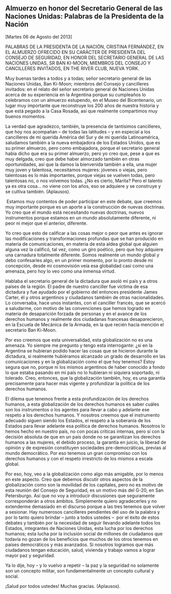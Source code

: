 Almuerzo en honor del Secretario General de las Naciones Unidas: Palabras de la Presidenta de la Nación
-------------------------------------------------------------------------------------------------------

[Martes 06 de Agosto del 2013]

PALABRAS DE LA PRESIDENTA DE LA NACIÓN, CRISTINA FERNÁNDEZ, EN EL
ALMUERZO OFRECIDO EN SU CARÀCTER DE PRESIDENTA DEL CONSEJO DE SEGURIDAD,
EN HONOR DEL SECRETARIO GENERAL DE LAS NACIONES UNIDAS, SR BAN KI-MOON,
MIEMBROS DEL CONSEJO Y CANCILLERES INVITADOS, EN THE RIVER CLUB, NUEVA
YORK.

Muy buenas tardes a todos y a todas; señor secretario general de las
Naciones Unidas, Ban Ki-Moon; miembros del Consejo y cancilleres
invitados: en el relato del señor secretario general de Naciones Unidas
acerca de su experiencia en la Argentina porque su cumpleaños lo
celebramos con un almuerzo estupendo, en el Museo del Bicentenario, un
lugar muy importante que reconstruye los 200 años de nuestra historia y
que está pegado a la Casa Rosada, así que realmente compartimos muy
buenos momentos.

La verdad que agradezco, también, la presencia de tantísimos
cancilleres, que hoy nos acompañan – de todas las latitudes – y en
especial a los cancilleres de mi querida América del Sur y de mi querida
Latinoamérica, saludamos también a la nueva embajadora de los Estados
Unidos, que es su primer almuerzo, pero como embajadora, porque el
secretario general había dicho que era su primer almuerzo, pero yo creo
que, pese a que es muy delgada, creo que debe haber almorzado también en
otras oportunidades, así que la damos la bienvenida también a ella, una
mujer muy joven y talentosa, necesitamos mujeres: jóvenes o viejas,
pero  talentosas es lo más importantes, porque viejas se vuelven todas,
pero talentosas no, o nos volvemos todas. ¿No es cierto, Marita? Pero el
talento ya es otra cosa… no viene con los años, eso se adquiere y se
construye y se cultiva también. (Aplausos).

 Estamos muy contentos de poder participar en este debate, que creemos
muy importante porque es un aporte a la construcción de nuevas
doctrinas. Yo creo que el mundo está necesitando nuevas doctrinas,
nuevos instrumentos porque estamos en un mundo absolutamente diferente,
ni peor ni mejor que el anterior, diferente.

Yo creo que esto de calificar a las cosas mejor o peor que antes es
ignorar las modificaciones y transformaciones profundas que se han
producido en materia de comunicaciones, en materia de esta aldea global
que alguien alguna vez la calificó, tal vez, como un giro poético, pero
que hoy adquiere una carnadura totalmente diferente. Somos realmente un
mundo global y debo confesarles algo, en un primer momento, por lo
pronto desde mi concepción, desde mi cosmovisión veía esa globalidad
casi como una amenaza, pero hoy lo veo como una inmensa virtud.

Hablaba el secretario general de la dictadura que asoló mi país y a
otros países de la región. El padre de nuestro canciller fue víctima de
esa dictadura y fue ayudado por el gobierno del entonces presidente
James Carter, él y otros argentinos y ciudadanos también de otras
nacionalidades. Lo conversaba, hace unos instantes, con el canciller
francés, que se acercó a saludarme, con motivo de las convenciones que
hemos logrado en materia de desaparición forzada de personas y en el
avance de los derechos humanos y realmente dos ciudadanas francesas
desaparecieron, en la Escuela de Mecánica de la Armada, en la que recién
hacía mención el secretario Ban Ki-Moon.

Por eso creemos que esta universalidad, esta globalización no es una
amenaza. Yo siempre me pregunto y tengo esta interrogante: ¿si en la
Argentina se hubieran podido hacer las cosas que se hicieron durante la
dictadura, si realmente hubiéramos alcanzado un grado de desarrollo en
las comunicaciones y en la globalización como el que hoy tenemos? Estoy
segura que no, porque ni los mismos argentinos de haber conocido a fondo
lo que estaba pasando en mi país no lo hubieran ni siquiera soportado,
ni tolerado. Creo, entonces, que la globalización también, hoy, es una
garantía precisamente para hacer más vigente y profundizar la política
de los derechos humanos.

El dilema que tenemos frente a esta profundización de los derechos
humanos, a esta globalización de los derechos humanos es saber cuáles
son los instrumentos o los agentes para llevar a cabo y adelante ese
respeto a los derechos humanos. Y nosotros creemos que el instrumento
adecuado siguen siendo los Estados, el respeto a la soberanía de los
Estados para llevar adelante esa política de derechos humanos. Nosotros
lo hemos hecho en nuestro país, no con pocas críticas internas, pero sí
con la decisión absoluta de que en un país donde no se garantizan los
derechos humanos a las mujeres, el debido proceso, la garantía en
juicio, la liberad de opinión y de expresión constituyen sociedades
pre-democráticas, previas al mundo democrático. Por eso tenemos un gran
compromiso con los derechos humanos y con el respeto irrestricto de los
mismos a escala global.

Por eso, hoy, veo a la globalización como algo más amigable, por lo
menos en este aspecto. Creo que debemos discutir otros aspectos de la
globalización como son la movilidad de los capitales, pero no es motivo
de esta reunión del Consejo de Seguridad, es un motivo más del G-20, en
San Petersburgo. Así que no voy a introducir discusiones que seguramente
corresponderán a otros ámbitos. Simplemente quiero agradecerles y no
extenderme demasiado en el discurso porque a las tres tenemos que volver
a sesionar. Hay numerosos cancilleres pendientes del uso de la palabra y
por lo tanto quiero brindar – junto a todos ustedes –  por el éxito de
estos debates y también por la necesidad de seguir llevando adelante
todos los Estados, integrantes de Naciones Unidas, esta lucha por los
derechos humanos; esta lucha por la inclusión social de millones de
ciudadanos que todavía no gozan de los beneficios que muchos de los
otros tenemos en países democráticos y más avanzados. Si nosotros
logramos que más ciudadanos tengan educación, salud, vivienda y trabajo
vamos a lograr mayor paz y seguridad.

Ya lo dije, hoy – y lo vuelvo a repetir – la paz y la seguridad no
solamente son un concepto militar, son fundamentalmente un concepto
cultural y social.

¡Salud por todos ustedes! Muchas gracias. (Aplausos).   

